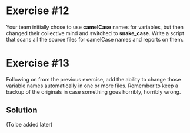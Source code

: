 # Exercise #12

Your team initially chose to use **camelCase** names for variables, but then changed their collective mind and switched to 
**snake_case**. Write a script that scans all the source files for camelCase names and reports on them.

# Exercise #13

Following on from the previous exercise, add the ability to change those variable names automatically in one or more 
files. Remember to keep a backup of the originals in case something goes horribly, horribly wrong.

## Solution

(To be added later)